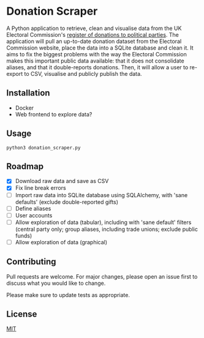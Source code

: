 # Donation Scraper

A Python application to retrieve, clean and visualise data from the UK Electoral
Commission's [register of donations to political
parties](https://search.electoralcommission.org.uk). The application will pull an
up-to-date donation dataset from the Electoral Commission website, place the data into a
SQLite database and clean it. It aims to fix the biggest problems with the way the
Electoral Commission makes this important public data available: that it does not
consolidate aliases, and that it double-reports donations. Then, it will allow a user to
re-export to CSV, visualise and publicly publish the data.

## Installation

* Docker
* Web frontend to explore data?

## Usage

```
python3 donation_scraper.py

```

## Roadmap

* [x] Download raw data and save as CSV
* [x] Fix line break errors
* [ ] Import raw data into SQLite database using SQLAlchemy, with 'sane defaults'
  (exclude double-reported gifts)
* [ ] Define aliases
* [ ] User accounts
* [ ] Allow exploration of data (tabular), including with 'sane default' filters
  (central party only; group aliases, including trade unions; exclude public funds)
* [ ] Allow exploration of data (graphical)

## Contributing

Pull requests are welcome. For major changes, please open an issue first
to discuss what you would like to change.

Please make sure to update tests as appropriate.

## License

[MIT](https://choosealicense.com/licenses/mit/)
